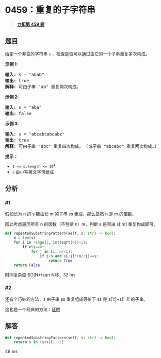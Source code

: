# 0459：重复的子字符串


> <u>**[力扣第 459 题](https://leetcode.cn/problems/repeated-substring-pattern/)**</u>

## 题目

<p>给定一个非空的字符串<meta charset="UTF-8" /> <code>s</code> ，检查是否可以通过由它的一个子串重复多次构成。</p>



<p><strong>示例 1:</strong></p>

<pre>
<strong>输入:</strong> s = "abab"
<strong>输出:</strong> true
<strong>解释:</strong> 可由子串 "ab" 重复两次构成。
</pre>

<p><strong>示例 2:</strong></p>

<pre>
<strong>输入:</strong> s = "aba"
<strong>输出:</strong> false
</pre>

<p><strong>示例 3:</strong></p>

<pre>
<strong>输入:</strong> s = "abcabcabcabc"
<strong>输出:</strong> true
<strong>解释:</strong> 可由子串 "abc" 重复四次构成。 (或子串 "abcabc" 重复两次构成。)
</pre>



<p><b>提示：</b></p>

<p><meta charset="UTF-8" /></p>

<ul>
<li><code>1 &lt;= s.length &lt;= 10<sup>4</sup></code></li>
<li><code>s</code> 由小写英文字母组成</li>
</ul>


## 分析

### #1

假如长为 n 的 s 能由长 m 的子串 ss 组成，那么显然 n 是 m 的倍数。

因此考虑遍历所有 n 的因数（不包括 n）m，判断 s 是否由 s[:m] 重复构成即可。

```python
def repeatedSubstringPattern(self, s: str) -> bool:
    n = len(s)
    for i in range(1, int(sqrt(n))+1):
        if n%i==0:
            for j in [i, n//i]:
                if j<n and s[:j]*(n//j)==s:
                    return True
    return False
```
时间复杂度 $O(N*\sqrt N)$，32 ms

### #2

还有个巧妙的方法，s 由子串 ss 重复组成等价于 ss 是 s[1:]+s[:-1] 的子串。

这也是一个经典的方法：[证明](https://leetcode-cn.com/problems/repeated-substring-pattern/solution/zhong-fu-de-zi-zi-fu-chuan-by-leetcode-solution/)

## 解答

```python
def repeatedSubstringPattern(self, s: str) -> bool:
    return s in (s+s)[1:-1]
```
48 ms
